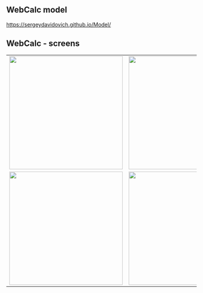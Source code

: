 ## WebCalc model
https://sergeydavidovich.github.io/Model/
## WebCalc - screens
<table>
<tr>
    <td>
      <img width=300 src="https://github.com/SergeyDavidovich/WebCalc/blob/master/WebCalc/wwwroot/assets/images/screen1.jpg">
    </td>
    <td>
      <img width=300 src="https://github.com/SergeyDavidovich/WebCalc/blob/master/WebCalc/wwwroot/assets/images/screen2.jpg">
    </td>
  </tr> 
  <tr>
    <td>
      <img width=300 src="https://github.com/SergeyDavidovich/WebCalc/blob/master/WebCalc/wwwroot/assets/images/screen3.jpg">
    </td>
    <td>
      <img width=300 src="https://github.com/SergeyDavidovich/WebCalc/blob/master/WebCalc/wwwroot/assets/images/screen4.jpg">
    </td>
</table>
